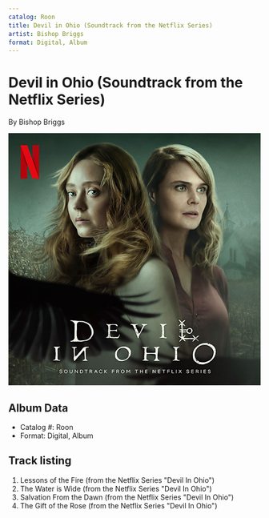```yaml
---
catalog: Roon
title: Devil in Ohio (Soundtrack from the Netflix Series)
artist: Bishop Briggs
format: Digital, Album
---
```


# Devil in Ohio (Soundtrack from the Netflix Series)

By Bishop Briggs

![](../../assets/albumcovers/Bishop_Briggs-Devil_in_Ohio_Soundtrack_from_the_Netflix_Series.png)

## Album Data

- Catalog #: Roon
- Format: Digital, Album


## Track listing


1. Lessons of the Fire (from the Netflix Series "Devil In Ohio")
2. The Water is Wide (from the Netflix Series "Devil In Ohio")
3. Salvation From the Dawn (from the Netflix Series "Devil In Ohio")
4. The Gift of the Rose (from the Netflix Series "Devil In Ohio")

